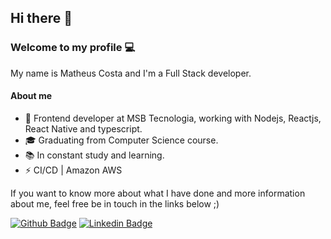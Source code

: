 ## Hi there 👋
###  Welcome to my profile 💻

My name is Matheus Costa and I'm a Full Stack developer.

#### About me

- 🚀  Frontend developer at MSB Tecnologia, working with Nodejs, Reactjs, React Native and typescript.
- 🎓  Graduating from Computer Science course.
- 📚  In constant study and learning.
- ⚡️  CI/CD | Amazon AWS

If you want to know more about what I have done and more information about me, feel free be in touch in the links below ;)

[![Github Badge](https://img.shields.io/badge/-matheuscsceil-000?style=flat-square&logo=Github&logoColor=white&link=https://github.com/matheuscsceil)](https://github.com/matheuscsceil)
[![Linkedin Badge](https://img.shields.io/badge/-matheuscostasilva-blue?style=flat-square&logo=Linkedin&logoColor=white&link=https://www.linkedin.com/in/matheuscostasilva/)](https://www.linkedin.com/in/matheuscostasilva/)
